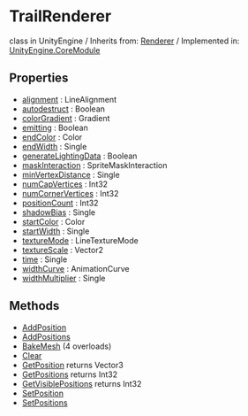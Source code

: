 # TrailRenderer
class in UnityEngine
 / Inherits from: <a href="https://docs.unity3d.com/6000.0/Documentation/ScriptReference/Renderer.html">Renderer</a> / Implemented in: <a href="https://docs.unity3d.com/6000.0/Documentation/ScriptReference/UnityEngine.CoreModule.html">UnityEngine.CoreModule</a>

## Properties
- <a href="https://docs.unity3d.com/6000.0/Documentation/ScriptReference/TrailRenderer-alignment.html">alignment</a> : LineAlignment
- <a href="https://docs.unity3d.com/6000.0/Documentation/ScriptReference/TrailRenderer-autodestruct.html">autodestruct</a> : Boolean
- <a href="https://docs.unity3d.com/6000.0/Documentation/ScriptReference/TrailRenderer-colorGradient.html">colorGradient</a> : Gradient
- <a href="https://docs.unity3d.com/6000.0/Documentation/ScriptReference/TrailRenderer-emitting.html">emitting</a> : Boolean
- <a href="https://docs.unity3d.com/6000.0/Documentation/ScriptReference/TrailRenderer-endColor.html">endColor</a> : Color
- <a href="https://docs.unity3d.com/6000.0/Documentation/ScriptReference/TrailRenderer-endWidth.html">endWidth</a> : Single
- <a href="https://docs.unity3d.com/6000.0/Documentation/ScriptReference/TrailRenderer-generateLightingData.html">generateLightingData</a> : Boolean
- <a href="https://docs.unity3d.com/6000.0/Documentation/ScriptReference/TrailRenderer-maskInteraction.html">maskInteraction</a> : SpriteMaskInteraction
- <a href="https://docs.unity3d.com/6000.0/Documentation/ScriptReference/TrailRenderer-minVertexDistance.html">minVertexDistance</a> : Single
- <a href="https://docs.unity3d.com/6000.0/Documentation/ScriptReference/TrailRenderer-numCapVertices.html">numCapVertices</a> : Int32
- <a href="https://docs.unity3d.com/6000.0/Documentation/ScriptReference/TrailRenderer-numCornerVertices.html">numCornerVertices</a> : Int32
- <a href="https://docs.unity3d.com/6000.0/Documentation/ScriptReference/TrailRenderer-positionCount.html">positionCount</a> : Int32
- <a href="https://docs.unity3d.com/6000.0/Documentation/ScriptReference/TrailRenderer-shadowBias.html">shadowBias</a> : Single
- <a href="https://docs.unity3d.com/6000.0/Documentation/ScriptReference/TrailRenderer-startColor.html">startColor</a> : Color
- <a href="https://docs.unity3d.com/6000.0/Documentation/ScriptReference/TrailRenderer-startWidth.html">startWidth</a> : Single
- <a href="https://docs.unity3d.com/6000.0/Documentation/ScriptReference/TrailRenderer-textureMode.html">textureMode</a> : LineTextureMode
- <a href="https://docs.unity3d.com/6000.0/Documentation/ScriptReference/TrailRenderer-textureScale.html">textureScale</a> : Vector2
- <a href="https://docs.unity3d.com/6000.0/Documentation/ScriptReference/TrailRenderer-time.html">time</a> : Single
- <a href="https://docs.unity3d.com/6000.0/Documentation/ScriptReference/TrailRenderer-widthCurve.html">widthCurve</a> : AnimationCurve
- <a href="https://docs.unity3d.com/6000.0/Documentation/ScriptReference/TrailRenderer-widthMultiplier.html">widthMultiplier</a> : Single

## Methods
- <a href="https://docs.unity3d.com/6000.0/Documentation/ScriptReference/TrailRenderer.AddPosition.html">AddPosition</a>
- <a href="https://docs.unity3d.com/6000.0/Documentation/ScriptReference/TrailRenderer.AddPositions.html">AddPositions</a>
- <a href="https://docs.unity3d.com/6000.0/Documentation/ScriptReference/TrailRenderer.BakeMesh.html">BakeMesh</a> (4 overloads)
- <a href="https://docs.unity3d.com/6000.0/Documentation/ScriptReference/TrailRenderer.Clear.html">Clear</a>
- <a href="https://docs.unity3d.com/6000.0/Documentation/ScriptReference/TrailRenderer.GetPosition.html">GetPosition</a> returns Vector3
- <a href="https://docs.unity3d.com/6000.0/Documentation/ScriptReference/TrailRenderer.GetPositions.html">GetPositions</a> returns Int32
- <a href="https://docs.unity3d.com/6000.0/Documentation/ScriptReference/TrailRenderer.GetVisiblePositions.html">GetVisiblePositions</a> returns Int32
- <a href="https://docs.unity3d.com/6000.0/Documentation/ScriptReference/TrailRenderer.SetPosition.html">SetPosition</a>
- <a href="https://docs.unity3d.com/6000.0/Documentation/ScriptReference/TrailRenderer.SetPositions.html">SetPositions</a>
